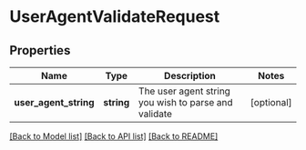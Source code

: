 # UserAgentValidateRequest

## Properties
Name | Type | Description | Notes
------------ | ------------- | ------------- | -------------
**user_agent_string** | **string** | The user agent string you wish to parse and validate | [optional] 

[[Back to Model list]](../README.md#documentation-for-models) [[Back to API list]](../README.md#documentation-for-api-endpoints) [[Back to README]](../README.md)


